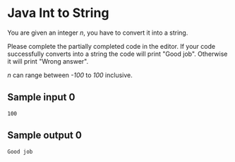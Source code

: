 # Java Int to String

You are given an integer _n_, you have to convert it into a string.

Please complete the partially completed code in the editor. If your code successfully converts  into a string  the code will print "Good job". Otherwise it will print "Wrong answer".

_n_ can range between _-100_ to _100_ inclusive.

## Sample input 0

```
100
```

## Sample output 0

```
Good job
```